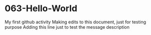 # 063-Hello-World
My first github activity
Making edits to this document, just for testing purpose
Adding this line just to test the message description
